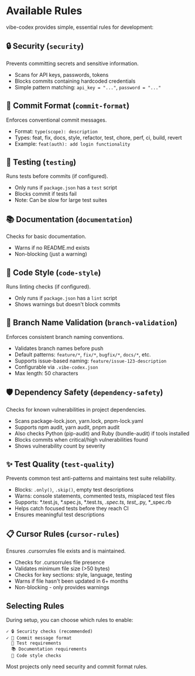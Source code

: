 # Available Rules

vibe-codex provides simple, essential rules for development:

## 🔒 Security (`security`)
Prevents committing secrets and sensitive information.
- Scans for API keys, passwords, tokens
- Blocks commits containing hardcoded credentials
- Simple pattern matching: `api_key = "..."`, `password = "..."`

## 📝 Commit Format (`commit-format`)
Enforces conventional commit messages.
- Format: `type(scope): description`
- Types: feat, fix, docs, style, refactor, test, chore, perf, ci, build, revert
- Example: `feat(auth): add login functionality`

## 🧪 Testing (`testing`)
Runs tests before commits (if configured).
- Only runs if `package.json` has a `test` script
- Blocks commit if tests fail
- Note: Can be slow for large test suites

## 📚 Documentation (`documentation`)
Checks for basic documentation.
- Warns if no README.md exists
- Non-blocking (just a warning)

## 🎨 Code Style (`code-style`)
Runs linting checks (if configured).
- Only runs if `package.json` has a `lint` script
- Shows warnings but doesn't block commits

## 🌿 Branch Name Validation (`branch-validation`)
Enforces consistent branch naming conventions.
- Validates branch names before push
- Default patterns: `feature/*`, `fix/*`, `bugfix/*`, `docs/*`, etc.
- Supports issue-based naming: `feature/issue-123-description`
- Configurable via `.vibe-codex.json`
- Max length: 50 characters

## 🛡️ Dependency Safety (`dependency-safety`)
Checks for known vulnerabilities in project dependencies.
- Scans package-lock.json, yarn.lock, pnpm-lock.yaml
- Supports npm audit, yarn audit, pnpm audit
- Also checks Python (pip-audit) and Ruby (bundle-audit) if tools installed
- Blocks commits when critical/high vulnerabilities found
- Shows vulnerability count by severity

## ✨ Test Quality (`test-quality`)
Prevents common test anti-patterns and maintains test suite reliability.
- Blocks: `.only()`, `.skip()`, empty test descriptions
- Warns: console statements, commented tests, misplaced test files
- Supports: *.test.js, *.spec.js, *.test.ts, *.spec.ts, test_*.py, *_spec.rb
- Helps catch focused tests before they reach CI
- Ensures meaningful test descriptions

## 📋 Cursor Rules (`cursor-rules`)
Ensures .cursorrules file exists and is maintained.
- Checks for .cursorrules file presence
- Validates minimum file size (>50 bytes)
- Checks for key sections: style, language, testing
- Warns if file hasn't been updated in 6+ months
- Non-blocking - only provides warnings

## Selecting Rules

During setup, you can choose which rules to enable:
```
✓ 🔒 Security checks (recommended)
✓ 📝 Commit message format
  🧪 Test requirements
  📚 Documentation requirements
  🎨 Code style checks
```

Most projects only need security and commit format rules.